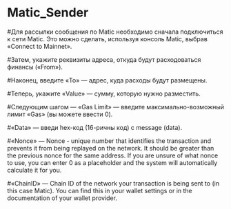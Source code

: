 # Matic_Sender
#Для рассылки сообщения по Matic необходимо сначала подключиться к сети Matic. Это можно сделать, используя консоль Matic, выбрав «Connect to Mainnet».

#Затем, укажите реквизиты адреса, откуда будут расходоваться финансы («From»).

#Наконец, введите «To» — адрес, куда расходы будут размещены.

#Теперь, укажитe «Value» — сумму, которую нужно разместить.

#Следующим шагом — «Gas Limit» — введитe максимально-возможный лимит «Gas» (вы можете ввести 0).

#«Data» — введи   hex-код   (16-ричны   код)   c   message  (data).

#«Nonce» — Nonce - unique number that identifies the transaction and prevents it from being replayed on the network. It should be greater than the previous nonce for the same address. If you are unsure of what nonce to use, you can enter 0 as a placeholder and the system will automatically calculate it for you.

#«ChainID» — Chain ID of the network your transaction is being sent to (in this case Matic). You can find this in your wallet settings or in the documentation of your wallet provider.
